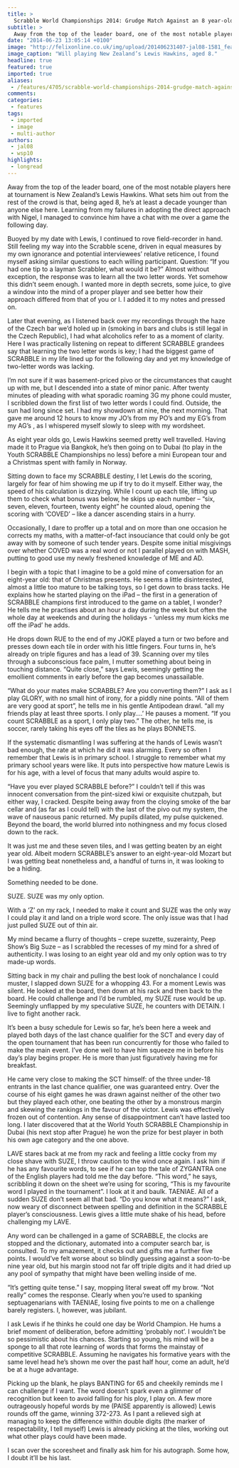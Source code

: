 ```yaml
---
title: >
  Scrabble World Championships 2014: Grudge Match Against an 8 year-old
subtitle: >
  Away from the top of the leader board, one of the most notable players here at tournament is New Zealand’s Lewis Hawkins.
date: "2014-06-23 13:05:14 +0100"
image: "http://felixonline.co.uk/img/upload/201406231407-jal08-1581_features_scrabble_lewis-copy.jpg"
image_caption: "Will playing New Zealand’s Lewis Hawkins, aged 8."
headline: true
featured: true
imported: true
aliases:
 - /features/4705/scrabble-world-championships-2014-grudge-match-against-an-8-year-old
comments:
categories:
 - features
tags:
 - imported
 - image
 - multi-author
authors:
 - jal08
 - wsp10
highlights:
 - longread
---
```


Away from the top of the leader board, one of the most notable players here at tournament is New Zealand’s Lewis Hawkins. What sets him out from the rest of the crowd is that, being aged 8, he’s at least a decade younger than anyone else here. Learning from my failures in adopting the direct approach with Nigel, I managed to convince him have a chat with me over a game the following day.

Buoyed by my date with Lewis, I continued to rove field-recorder in hand. Still feeling my way into the Scrabble scene, driven in equal measures by my own ignorance and potential interviewees’ relative reticence, I found myself asking similar questions to each willing participant. Question: “If you had one tip to a layman Scrabbler, what would it be?” Almost without exception, the response was to learn all the two letter words. Yet somehow this didn’t seem enough. I wanted more in depth secrets, some juice, to give a window into the mind of a proper player and see better how their approach differed from that of you or I. I added it to my notes and pressed on.

Later that evening, as I listened back over my recordings through the haze of the Czech bar we’d holed up in (smoking in bars and clubs is still legal in the Czech Republic), I had what alcoholics refer to as a moment of clarity. Here I was practically listening on repeat to different SCRABBLE grandees say that learning the two letter words is key; I had the biggest game of SCRABBLE in my life lined up for the following day and yet my knowledge of two-letter words was lacking.

I’m not sure if it was basement-priced pivo or the circumstances that caught up with me, but I descended into a state of minor panic. After twenty minutes of pleading with what sporadic roaming 3G my phone could muster, I scribbled down the first list of two letter words I could find. Outside, the sun had long since set. I had my showdown at nine, the next morning. That gave me around 12 hours to know my JO’s from my PO’s and my EG’s from my AG’s , as I whispered myself slowly to sleep with my wordsheet.

As eight year olds go, Lewis Hawkins seemed pretty well travelled. Having made it to Prague via Bangkok, he’s then going on to Dubai (to play in the Youth SCRABBLE Championships no less) before a mini European tour and a Christmas spent with family in Norway.

Sitting down to face my SCRABBLE destiny, I let Lewis do the scoring, largely for fear of him showing me up if try to do it myself. Either way, the speed of his calculation is dizzying. While I count up each tile, lifting up them to check what bonus was below, he skips up each number – “six, seven, eleven, fourteen, twenty eight” he counted aloud, opening the scoring with ‘COVED’ – like a dancer ascending stairs in a hurry.

Occasionally, I dare to proffer up a total and on more than one occasion he corrects my maths, with a matter-of-fact insouciance that could only be got away with by someone of such tender years. Despite some initial misgivings over whether COVED was a real word or not I parallel played on with MASH, putting to good use my newly freshened knowledge of ME and AD.

I begin with a topic that I imagine to be a gold mine of conversation for an eight-year old: that of Christmas presents. He seems a little disinterested, almost a little too mature to be talking toys, so I get down to brass tacks. He explains how he started playing on the iPad – the first in a generation of SCRABBLE champions first introduced to the game on a tablet, I wonder? He tells me he practises about an hour a day during the week but often the whole day at weekends and during the holidays - ‘unless my mum kicks me off the iPad’ he adds.

He drops down RUE to the end of my JOKE played a turn or two before and presses down each tile in order with his little fingers. Four turns in, he’s already on triple figures and has a lead of 39. Scanning over my tiles through a subconscious face palm, I mutter something about being in touching distance. “Quite close,” says Lewis, seemingly getting the emollient comments in early before the gap becomes unassailable.

“What do your mates make SCRABBLE? Are you converting them?” I ask as I play GLORY, with no small hint of irony, for a piddly nine points. “All of them are very good at sport”, he tells me in his gentle Antipodean drawl. “all my friends play at least three sports. I only play….’ He pauses a moment. “If you count SCRABBLE as a sport, I only play two.” The other, he tells me, is soccer, rarely taking his eyes off the tiles as he plays BONNETS.

If the systematic dismantling I was suffering at the hands of Lewis wasn’t bad enough, the rate at which he did it was alarming. Every so often I remember that Lewis is in primary school. I struggle to remember what my primary school years were like. It puts into perspective how mature Lewis is for his age, with a level of focus that many adults would aspire to.

“Have you ever played SCRABBLE before?” I couldn’t tell if this was innocent conversation from the pint-sized kiwi or exquisite chutzpah, but either way, I cracked. Despite being away from the cloying smoke of the bar cellar and (as far as I could tell) with the last of the pivo out my system, the wave of nauseous panic returned. My pupils dilated, my pulse quickened. Beyond the board, the world blurred into nothingness and my focus closed down to the rack.

It was just me and these seven tiles, and I was getting beaten by an eight year old. Albeit modern SCRABBLE’s answer to an eight-year-old Mozart but I was getting beat nonetheless and, a handful of turns in, it was looking to be a hiding.

Something needed to be done.

SUZE. SUZE was my only option.

With a ‘Z’ on my rack, I needed to make it count and SUZE was the only way I could play it and land on a triple word score. The only issue was that I had just pulled SUZE out of thin air.

My mind became a flurry of thoughts – crepe suzette, suzerainty, Peep Show’s Big Suze – as I scrabbled the recesses of my mind for a shred of authenticity. I was losing to an eight year old and my only option was to try made-up words.

Sitting back in my chair and pulling the best look of nonchalance I could muster, I slapped down SUZE for a whopping 43. For a moment Lewis was silent. He looked at the board, then down at his rack and then back to the board. He could challenge and I’d be rumbled, my SUZE ruse would be up. Seemingly unflapped by my speculative SUZE, he counters with DETAIN. I live to fight another rack.

It’s been a busy schedule for Lewis so far, he’s been here a week and played both days of the last chance qualifier for the SCT and every day of the open tournament that has been run concurrently for those who failed to make the main event. I’ve done well to have him squeeze me in before his day’s play begins proper. He is more than just figuratively having me for breakfast.

He came very close to making the SCT himself: of the three under-18 entrants in the last chance qualifier, one was guaranteed entry. Over the course of his eight games he was drawn against neither of the other two but they played each other, one beating the other by a monstrous margin and skewing the rankings in the favour of the victor. Lewis was effectively frozen out of contention. Any sense of disappointment can’t have lasted too long. I later discovered that at the World Youth SCRABBLE Championship in Dubai (his next stop after Prague) he won the prize for best player in both his own age category and the one above.

LAVE stares back at me from my rack and feeling a little cocky from my close shave with SUZE, I throw caution to the wind once again. I ask him if he has any favourite words, to see if he can top the tale of ZYGANTRA one of the English players had told me the day before. “This word,” he says, scribbling it down on the sheet we’re using for scoring, “This is my favourite word I played in the tournament”. I look at it and baulk. TAENIAE. All of a sudden SUZE don’t seem all that bad. “Do you know what it means?” I ask, now weary of disconnect between spelling and definition in the SCRABBLE player’s consciousness. Lewis gives a little mute shake of his head, before challenging my LAVE.

Any word can be challenged in a game of SCRABBLE, the clocks are stopped and the dictionary, automated into a computer search bar, is consulted. To my amazement, it checks out and gifts me a further five points. I would’ve felt worse about so blindly guessing against a soon-to-be nine year old, but his margin stood not far off triple digits and it had dried up any pool of sympathy that might have been welling inside of me.

“It’s getting quite tense.” I say, mopping literal sweat off my brow. “Not really” comes the response. Clearly when you’re used to spanking septuagenarians with TAENIAE, losing five points to me on a challenge barely registers. I, however, was jubilant.

I ask Lewis if he thinks he could one day be World Champion. He hums a brief moment of deliberation, before admitting ‘probably not’. I wouldn’t be so pessimistic about his chances. Starting so young, his mind will be a sponge to all that rote learning of words that forms the mainstay of competitive SCRABBLE. Assuming he navigates his formative years with the same level head he’s shown me over the past half hour, come an adult, he’d be at a huge advantage.

Picking up the blank, he plays BANTING for 65 and cheekily reminds me I can challenge if I want. The word doesn’t spark even a glimmer of recognition but keen to avoid falling for his ploy, I play on. A few more outrageously hopeful words by me (PAISE apparently is allowed) Lewis rounds off the game, winning 372-273. As I pant a relieved sigh at managing to keep the difference within double digits (the marker of respectability, I tell myself) Lewis is already picking at the tiles, working out what other plays could have been made.

I scan over the scoresheet and finally ask him for his autograph. Some how, I doubt it’ll be his last.
